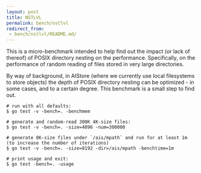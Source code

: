 ```yaml
---
layout: post
title: NSTLVL
permalink: bench/nstlvl
redirect_from:
 - bench/nstlvl/README.md/
---
```


This is a micro-benchmark intended to help find out the impact (or lack of thereof) of POSIX directory nesting on the performance. Specifically, on the performance of random reading of files stored in very large directories.

By way of background, in AIStore (where we currently use local filesystems to store objects) the depth of POSIX directory nesting can be optimized - in some cases, and to a certain degree. This benchmark is a small step to find out.

```console
# run with all defaults:
$ go test -v -bench=. -benchmem

# generate and random-read 300K 4K-size files:
$ go test -v -bench=. -size=4096 -num=300000

# generate 8K-size files under `/ais/mpath` and run for at least 1m (to increase the number of iterations)
$ go test -v -bench=. -size=8192 -dir=/ais/mpath -benchtime=1m

# print usage and exit:
$ go test -bench=. -usage
```
